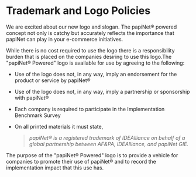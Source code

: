 <!-- Copyright 2000-2024 Papinet SNC ("papiNet") the "Copyright Owner". All rights reserved by the Copyright Owner under the laws of the United States, Belgium, the European Economic Community, and all states, domestic and foreign. For support, more information, or to report implementation bugs, please contact papiNet at https://github.com/papinet. -->

# Trademark and Logo Policies

We are excited about our new logo and slogan. The papiNet® powered concept not only is catchy but accurately reflects the importance that papiNet can play in your e-commerce initiatives.

While there is no cost required to use the logo there is a responsibility burden that is placed on the companies desiring to use this logo.The "papiNet® Powered" logo is available for use by agreeing to the following:

* Use of the logo does not, in any way, imply an endorsement for the product or service by papiNet®
* Use of the logo does not, in any way, imply a partnership or sponsorship with papiNet®
* Each company is required to participate in the Implementation Benchmark Survey
* On all printed materials it must state,

  > _papiNet® is a registered trademark of IDEAlliance on behalf of a global partnership between AF&PA, IDEAlliance, and papiNet GIE._

The purpose of the "papiNet® Powered" logo is to provide a vehicle for companies to promote their use of papiNet® and to record the implementation impact that this use has.
